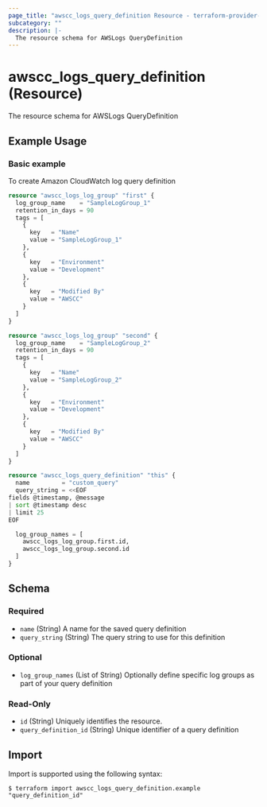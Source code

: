 ```yaml
---
page_title: "awscc_logs_query_definition Resource - terraform-provider-awscc"
subcategory: ""
description: |-
  The resource schema for AWSLogs QueryDefinition
---
```


# awscc_logs_query_definition (Resource)

The resource schema for AWSLogs QueryDefinition

## Example Usage

### Basic example
To create Amazon CloudWatch log query definition
```terraform
resource "awscc_logs_log_group" "first" {
  log_group_name    = "SampleLogGroup_1"
  retention_in_days = 90
  tags = [
    {
      key   = "Name"
      value = "SampleLogGroup_1"
    },
    {
      key   = "Environment"
      value = "Development"
    },
    {
      key   = "Modified By"
      value = "AWSCC"
    }
  ]
}

resource "awscc_logs_log_group" "second" {
  log_group_name    = "SampleLogGroup_2"
  retention_in_days = 90
  tags = [
    {
      key   = "Name"
      value = "SampleLogGroup_2"
    },
    {
      key   = "Environment"
      value = "Development"
    },
    {
      key   = "Modified By"
      value = "AWSCC"
    }
  ]
}

resource "awscc_logs_query_definition" "this" {
  name         = "custom_query"
  query_string = <<EOF
fields @timestamp, @message
| sort @timestamp desc
| limit 25
EOF

  log_group_names = [
    awscc_logs_log_group.first.id,
    awscc_logs_log_group.second.id
  ]
}
```

<!-- schema generated by tfplugindocs -->
## Schema

### Required

- `name` (String) A name for the saved query definition
- `query_string` (String) The query string to use for this definition

### Optional

- `log_group_names` (List of String) Optionally define specific log groups as part of your query definition

### Read-Only

- `id` (String) Uniquely identifies the resource.
- `query_definition_id` (String) Unique identifier of a query definition

## Import

Import is supported using the following syntax:

```shell
$ terraform import awscc_logs_query_definition.example "query_definition_id"
```